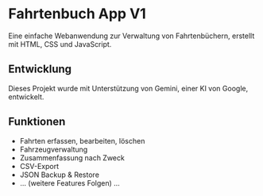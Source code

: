 # Fahrtenbuch App V1 

Eine einfache Webanwendung zur Verwaltung von Fahrtenbüchern, erstellt mit HTML, CSS und JavaScript.

## Entwicklung

Dieses Projekt wurde mit Unterstützung von Gemini, einer KI von Google, entwickelt.

## Funktionen

* Fahrten erfassen, bearbeiten, löschen
* Fahrzeugverwaltung
* Zusammenfassung nach Zweck
* CSV-Export
* JSON Backup & Restore
* ... (weitere Features Folgen) ...